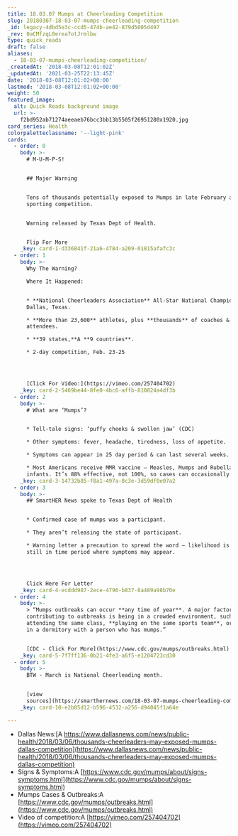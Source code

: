```yaml
---
title: 18.03.07 Mumps at Cheerleading Competition
slug: 20180307-18-03-07-mumps-cheerleading-competition
_id: legacy-4dbd5e3c-ccd5-474b-ae42-879d5005d497
_rev: 0aCMfzqL0erea7otJrmlbw
type: quick_reads
draft: false
aliases:
  - 18-03-07-mumps-cheerleading-competition/
_createdAt: '2018-03-08T12:01:02Z'
_updatedAt: '2021-03-25T22:13:45Z'
date: '2018-03-08T12:01:02+00:00'
lastmod: '2018-03-08T12:01:02+00:00'
weight: 50
featured_image:
  alt: Quick Reads background image
  url: >-
    f2bd952ab71274aeeaeb76bcc3bb13b5505f26951280x1920.jpg
card_series: Health
colorpaletteclassname: '--light-pink'
cards:
  - order: 0
    body: >-
      # M-U-M-P-S!


      ## Major Warning


      Tens of thousands potentially exposed to Mumps in late February at a major
      sporting competition.


      Warning released by Texas Dept of Health.


      Flip For More
    _key: card-1-d336841f-21a6-4784-a209-01815afafc3c
  - order: 1
    body: >-
      Why The Warning?  

      Where It Happened:


      * **National Cheerleaders Association** All-Star National ChampionshipA in
      Dallas, Texas.

      * **More than 23,600** athletes, plus **thousands** of coaches &
      attendees.

      * **39 states,**A **9 countries**.

      * 2-day competition, Feb. 23-25




      [Click For Video:](https://vimeo.com/257404702)
    _key: card-2-5469be44-8fe0-4bc6-affb-810824a4df3b
  - order: 2
    body: >-
      # What are ‘Mumps’?


      * Tell-tale signs: ‘puffy cheeks & swollen jaw’ (CDC)

      * Other symptoms: fever, headache, tiredness, loss of appetite.

      * Symptoms can appear in 25 day period & can last several weeks.

      * Most Americans receive MMR vaccine – Measles, Mumps and Rubella – as
      infants. It’s 88% effective, not 100%, so cases can occasionally surface.
    _key: card-3-14732b85-f8a1-497a-8c3e-3d59df0e07a2
  - order: 3
    body: >-
      ## SmartHER News spoke to Texas Dept of Health


      * Confirmed case of mumps was a participant.

      * They aren’t releasing the state of participant.

      * Warning letter a precaution to spread the word – likelihood is low but
      still in time period where symptoms may appear.




      Click Here For Letter
    _key: card-4-ecddd987-2ece-4796-b837-8a489a98b70e
  - order: 4
    body: >-
      > “Mumps outbreaks can occur **any time of year**. A major factor
      contributing to outbreaks is being in a crowded environment, such as
      attending the same class, **playing on the same sports team**, or living
      in a dormitory with a person who has mumps.”


      [CDC - Click For More](https://www.cdc.gov/mumps/outbreaks.html)
    _key: card-5-7f7ff136-0b21-4fe3-a6f5-e1204723cd30
  - order: 5
    body: >-
      BTW - March is National Cheerleading month.


      [view
      sources](https://smarthernews.com/18-03-07-mumps-cheerleading-competition/)
    _key: card-10-e2b05d12-b596-4532-a256-d94045f1a64e

---
```

* Dallas News:[A https://www.dallasnews.com/news/public-health/2018/03/06/thousands-cheerleaders-may-exposed-mumps-dallas-competition](https://www.dallasnews.com/news/public-health/2018/03/06/thousands-cheerleaders-may-exposed-mumps-dallas-competition)
* Signs & Symptoms:A [https://www.cdc.gov/mumps/about/signs-symptoms.html](https://www.cdc.gov/mumps/about/signs-symptoms.html)
* Mumps Cases & Outbreaks:A [https://www.cdc.gov/mumps/outbreaks.html](https://www.cdc.gov/mumps/outbreaks.html)
* Video of competition:A [https://vimeo.com/257404702](https://vimeo.com/257404702)